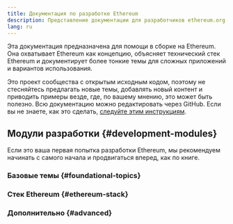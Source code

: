 ```yaml
---
title: Документация по разработке Ethereum
description: Представление документации для разработчиков ethereum.org.
lang: ru
---
```


Эта документация предназначена для помощи в сборке на Ethereum. Она охватывает Ethereum как концепцию, объясняет технический стек Ethereum и документирует более тонкие темы для сложных приложений и вариантов использования.

Это проект сообщества с открытым исходным кодом, поэтому не стесняйтесь предлагать новые темы, добавлять новый контент и приводить примеры везде, где, по вашему мнению, это может быть полезно. Всю документацию можно редактировать через GitHub. Если вы не знаете, как это сделать, [следуйте этим инструкциям](https://github.com/ethereum/ethereum-org-website/blob/dev/docs/editing-markdown.md).

## Модули разработки \{#development-modules}

Если это ваша первая попытка разработки Ethereum, мы рекомендуем начинать с самого начала и продвигаться вперед, как по книге.

### Базовые темы \{#foundational-topics}

<DeveloperDocsLinks headerId="foundational-topics" />

### Стек Ethereum \{#ethereum-stack}

<DeveloperDocsLinks headerId="ethereum-stack" />

### Дополнительно \{#advanced}

<DeveloperDocsLinks headerId="advanced" />
